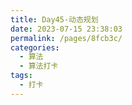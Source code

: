 ```yaml
---
title: Day45-动态规划
date: 2023-07-15 23:38:03
permalink: /pages/8fcb3c/
categories:
  - 算法
  - 算法打卡
tags:
  - 打卡
---
```

